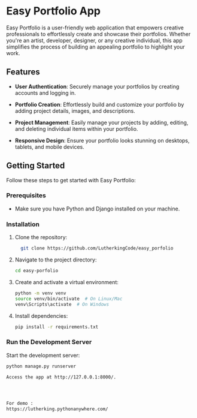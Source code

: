 # Easy Portfolio App

Easy Portfolio is a user-friendly web application that empowers creative professionals to effortlessly create and showcase their portfolios. Whether you're an artist, developer, designer, or any creative individual, this app simplifies the process of building an appealing portfolio to highlight your work.

## Features

- **User Authentication**: Securely manage your portfolios by creating accounts and logging in.

- **Portfolio Creation**: Effortlessly build and customize your portfolio by adding project details, images, and descriptions.

- **Project Management**: Easily manage your projects by adding, editing, and deleting individual items within your portfolio.

- **Responsive Design**: Ensure your portfolio looks stunning on desktops, tablets, and mobile devices.

## Getting Started

Follow these steps to get started with Easy Portfolio:

### Prerequisites

- Make sure you have Python and Django installed on your machine.

### Installation

1. Clone the repository:

    ```bash
      git clone https://github.com/LutherkingCode/easy_porfolio

    ```

2. Navigate to the project directory:

    ```bash
    cd easy-porfolio
    ```

3. Create and activate a virtual environment:

    ```bash
    python -m venv venv
    source venv/bin/activate  # On Linux/Mac
    venv\Scripts\activate  # On Windows
    ```

4. Install dependencies:

    ```bash
    pip install -r requirements.txt
    ```

### Run the Development Server

Start the development server:

```bash
python manage.py runserver

Access the app at http://127.0.0.1:8000/.




For demo :
https://lutherking.pythonanywhere.com/
